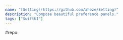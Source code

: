 ```yaml
---
name: "[Setting](https://github.com/aheze/Setting)"
description: "Compose beautiful preference panels."
tags: ["SwiftUI"]
---
```

#repo